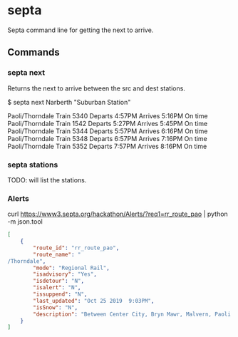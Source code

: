 # septa
Septa command line for getting the next to arrive.

## Commands

### septa next <src> <dest>
Returns the next to arrive between the src and dest stations.

   $ septa next Narberth "Suburban Station"

   Paoli/Thorndale Train 5340 Departs  4:57PM Arrives  5:16PM On time
   Paoli/Thorndale Train 1542 Departs  5:27PM Arrives  5:45PM On time
   Paoli/Thorndale Train 5344 Departs  5:57PM Arrives  6:16PM On time
   Paoli/Thorndale Train 5348 Departs  6:57PM Arrives  7:16PM On time
   Paoli/Thorndale Train 5352 Departs  7:57PM Arrives  8:16PM On time


### septa stations
TODO: will list the stations.


### Alerts
curl https://www3.septa.org/hackathon/Alerts/?req1=rr_route_pao | python -m json.tool

```json
[
    {
        "route_id": "rr_route_pao",
        "route_name": "
/Thorndale",
        "mode": "Regional Rail",
        "isadvisory": "Yes",
        "isdetour": "N",
        "isalert": "N",
        "issuppend": "N",
        "last_updated": "Oct 25 2019  9:03PM",
        "isSnow": "N",
        "description": "Between Center City, Bryn Mawr, Malvern, Paoli & Thorndale"
    }
]
```
